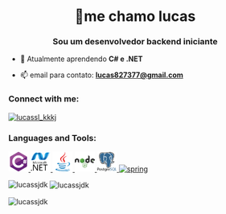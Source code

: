 <h1 align="center">👋me chamo lucas</h1>
<h3 align="center">Sou um desenvolvedor backend iniciante</h3>

- 🌱 Atualmente aprendendo **C# e .NET**

- 📫 email para contato: **lucas827377@gmail.com**

<h3 align="left">Connect with me:</h3>
<p align="left">
<a href="https://instagram.com/lucassl_kkkj" target="blank"><img align="center" src="https://raw.githubusercontent.com/rahuldkjain/github-profile-readme-generator/master/src/images/icons/Social/instagram.svg" alt="lucassl_kkkj" height="30" width="40" /></a>
</p>

<h3 align="left">Languages and Tools:</h3>
<p align="left"> <a href="https://www.w3schools.com/cs/" target="_blank" rel="noreferrer"> <img src="https://raw.githubusercontent.com/devicons/devicon/master/icons/csharp/csharp-original.svg" alt="csharp" width="40" height="40"/> </a> <a href="https://dotnet.microsoft.com/" target="_blank" rel="noreferrer"> <img src="https://raw.githubusercontent.com/devicons/devicon/master/icons/dot-net/dot-net-original-wordmark.svg" alt="dotnet" width="40" height="40"/> </a> <a href="https://www.java.com" target="_blank" rel="noreferrer"> <img src="https://raw.githubusercontent.com/devicons/devicon/master/icons/java/java-original.svg" alt="java" width="40" height="40"/> </a> <a href="https://nodejs.org" target="_blank" rel="noreferrer"> <img src="https://raw.githubusercontent.com/devicons/devicon/master/icons/nodejs/nodejs-original-wordmark.svg" alt="nodejs" width="40" height="40"/> </a> <a href="https://www.postgresql.org" target="_blank" rel="noreferrer"> <img src="https://raw.githubusercontent.com/devicons/devicon/master/icons/postgresql/postgresql-original-wordmark.svg" alt="postgresql" width="40" height="40"/> </a> <a href="https://spring.io/" target="_blank" rel="noreferrer"> <img src="https://www.vectorlogo.zone/logos/springio/springio-icon.svg" alt="spring" width="40" height="40"/> </a> </p>

<p><img align="left" src="https://github-readme-stats.vercel.app/api/top-langs?username=lucassjdk&show_icons=true&theme=dark&locale=en&layout=compact" alt="lucassjdk" /></p>

<p>&nbsp;<img align="center" src="https://github-readme-stats.vercel.app/api?username=lucassjdk&show_icons=true&theme=dark&locale=en" alt="lucassjdk" /></p>

<p><img align="center" src="https://github-readme-streak-stats.herokuapp.com/?user=lucassjdk&theme=dark" alt="lucassjdk" /></p>

